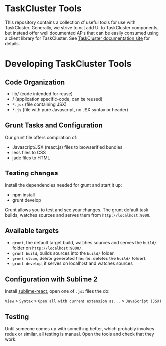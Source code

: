 TaskCluster Tools
=================

This repository contains a collection of useful tools for use with TaskCluster.
Generally, we strive to not add UI to TaskCluster components, but instead offer
well documented APIs that can be easily consumed using a client library for
TaskCluster. See [TaskCluster documentation site](http://docs.taskcluster.net)
for details.


Developing TaskCluster Tools
============================

Code Organization
-----------------
  - lib/    (code intended for reuse)
  - <app>/  (application specific-code, can be reused)
  - `*.jsx` (file containing JSX)
  - `*.js`  (file with pure Javascript, no JSX syntax or header)

Grunt Tasks and Configuration
-----------------------------
Our grunt file offers compilation of:

 - Javascript/JSX (react.js) files to browserified bundles
 - less files to CSS
 - jade files to HTML

Testing changes
---------------
Install the dependencies needed for grunt and start it up:
* npm install
* grunt develop

Grunt allows you to test and see your changes.
The grunt default task builds, watches sources and serves them from
`http://localhost:9000`.

Available targets
-----------------

  - `grunt`, the default target build, watches sources and serves the `build/`
    folder on `http://localhost:9000/`.
  - `grunt build`, builds sources into the `build/` folder.
  - `grunt clean`, delete generated files (ie. deletes the `build/` folder).
  - `grunt develop`, it serves on localhost and watches sources


Configuration with Sublime 2
----------------------------
Install [sublime-react](https://github.com/reactjs/sublime-react), open one of
`.jsx` files the do:

`View` > `Syntax` > `Open all with current extension as...` > `JavaScript (JSX)`


Testing
-------
Until someone comes up with something better, which probably involves redux or similar,
all testing is manual. Open the tools and check that they work.
